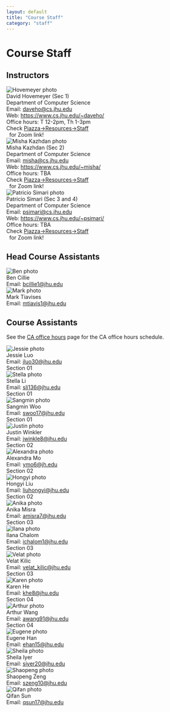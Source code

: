 ```yaml
---
layout: default
title: "Course Staff"
category: "staff"
---
```


# Course Staff

## Instructors

<div class="card_container">

<div class="card">
  <img alt="Hovemeyer photo" src="{{site.baseurl}}/img/staffpix/hovemeyer.jpg">
  <div class="details">
   <span class="name_and_role">David Hovemeyer (Sec 1)</span><br>
   Department of Computer Science<br>
   Email: <a href="mailto:daveho@cs.jhu.edu">daveho@cs.jhu.edu</a><br>
   Web: <a class="external" target="_blank" href="https://www.cs.jhu.edu/~daveho/">https://www.cs.jhu.edu/~daveho/</a><br>
   Office hours: T 12-2pm, Th 1-3pm<br>
   Check <a class="external" target="_blank" href="https://piazza.com/jhu/spring2022/en601220/staff">Piazza→Resources→Staff</a><br>&nbsp;&nbsp;for Zoom link!
  </div>
</div>

<div class="card">
  <img alt="Misha Kazhdan photo" src="{{site.baseurl}}/img/staffpix/kazhdan.jpg">
  <div class="details">
   <span class="name_and_role">Misha Kazhdan (Sec 2)</span><br>
   Department of Computer Science<br>
   Email: <a href="mailto:misha@cs.jhu.edu">misha@cs.jhu.edu</a><br>
   Web: <a class="external" target="_blank" href="https://www.cs.jhu.edu/~misha/">https://www.cs.jhu.edu/~misha/</a><br>
   Office hours: TBA<br>
   Check <a class="external" target="_blank" href="https://piazza.com/jhu/spring2022/en601220/staff">Piazza→Resources→Staff</a><br>&nbsp;&nbsp;for Zoom link!
  </div>
</div>

<div class="card">
  <img alt="Patricio Simari photo" src="{{site.baseurl}}/img/staffpix/simari.jpg">
  <div class="details">
   <span class="name_and_role">Patricio Simari (Sec 3 and 4)</span><br>
   Department of Computer Science<br>
   Email: <a href="mailto:psimari@cs.jhu.edu">psimari@cs.jhu.edu</a><br>
   Web: <a class="external" target="_blank" href="https://www.cs.jhu.edu/~EMAIL/">https://www.cs.jhu.edu/~psimari/</a><br>
   Office hours: TBA<br>
   Check <a class="external" target="_blank" href="https://piazza.com/jhu/spring2022/en601220/staff">Piazza→Resources→Staff</a><br>&nbsp;&nbsp;for Zoom link!
  </div>
</div>

<!--
<div class="card">
  <img alt="NAME photo" src="{{site.baseurl}}/img/staffpix/NAME.jpg">
  <div class="details">
   <span class="name_and_role">FIRSTNAME LASTNAME (Sec X)</span><br>
   Department of Computer Science<br>
   Email: <a href="mailto:EMAIL@cs.jhu.edu">EMAIL@cs.jhu.edu</a><br>
   Web: <a href="https://www.cs.jhu.edu/~EMAIL/">https://www.cs.jhu.edu/~EMAIL/</a><br>
   Office hours: TBA<br>
   Check <a href="https://piazza.com/jhu/spring2022/en601220/staff">Piazza→Resources→Staff</a><br>&nbsp;&nbsp;for Zoom link!
  </div>
</div>
-->

</div>

## Head Course Assistants

<div class="card_container">

<div class="card">
  <img alt="Ben photo" src="{{site.baseurl}}/img/staffpix/ben.jpg">
  <div class="details">
   <span class="name_and_role">Ben Cillie</span><br>
   Email: <a href="mailto:bcillie1@jhu.edu">bcillie1@jhu.edu</a><br>
  </div>
</div>

<div class="card">
  <img alt="Mark photo" src="{{site.baseurl}}/img/staffpix/mark.jpg">
  <div class="details">
   <span class="name_and_role">Mark Tiavises</span><br>
   Email: <a href="mailto:mtiavis1@jhu.edu">mtiavis1@jhu.edu</a><br>
  </div>
</div>

</div>

## Course Assistants

See the [CA office hours](officehours.html) page for the CA office hours schedule.

<div class="card_container">

<div class="card">
  <img alt="Jessie photo" src="{{site.baseurl}}/img/staffpix/jessie.jpg">
  <div class="details">
   <span class="name_and_role">Jessie Luo</span><br>
   Email: <a href="mailto:jluo30@jhu.edu">jluo30@jhu.edu</a><br>
   Section 01
  </div>
</div>

<div class="card">
  <img alt="Stella photo" src="{{site.baseurl}}/img/staffpix/stella.jpg">
  <div class="details">
   <span class="name_and_role">Stella Li</span><br>
   Email: <a href="mailto:sli136@jhu.edu">sli136@jhu.edu</a><br>
   Section 01
  </div>
</div>

<div class="card">
  <img alt="Sangmin photo" src="{{site.baseurl}}/img/staffpix/sangmin.jpg">
  <div class="details">
   <span class="name_and_role">Sangmin Woo</span><br>
   Email: <a href="mailto:swoo17@jhu.edu">swoo17@jhu.edu</a><br>
   Section 01
  </div>
</div>

<div class="card">
  <img alt="Justin photo" src="{{site.baseurl}}/img/staffpix/justin.jpg">
  <div class="details">
   <span class="name_and_role">Justin Winkler</span><br>
   Email: <a href="mailto:jwinkle8@jhu.edu">jwinkle8@jhu.edu</a><br>
   Section 02
  </div>
</div>

<div class="card">
  <img alt="Alexandra photo" src="{{site.baseurl}}/img/staffpix/alexandra.jpg">
  <div class="details">
   <span class="name_and_role">Alexandra Mo</span><br>
   Email: <a href="mailto:ymo6@jh.edu">ymo6@jh.edu</a><br>
   Section 02
  </div>
</div>

<div class="card">
  <img alt="Hongyi photo" src="{{site.baseurl}}/img/staffpix/placeholder.jpg">
  <div class="details">
   <span class="name_and_role">Hongyi Liu</span><br>
   Email: <a href="mailto:liuhongyi@jhu.edu">liuhongyi@jhu.edu</a><br>
   Section 02
  </div>
</div>

<div class="card">
  <img alt="Anika photo" src="{{site.baseurl}}/img/staffpix/anika.jpg">
  <div class="details">
   <span class="name_and_role">Anika Misra</span><br>
   Email: <a href="mailto:amisra7@jhu.edu">amisra7@jhu.edu</a><br>
   Section 03
  </div>
</div>

<div class="card">
  <img alt="Ilana photo" src="{{site.baseurl}}/img/staffpix/placeholder.jpg">
  <div class="details">
   <span class="name_and_role">Ilana Chalom</span><br>
   Email: <a href="mailto:ichalom1@jhu.edu">ichalom1@jhu.edu</a><br>
   Section 03
  </div>
</div>

<div class="card">
  <img alt="Velat photo" src="{{site.baseurl}}/img/staffpix/placeholder.jpg">
  <div class="details">
   <span class="name_and_role">Velat Kilic</span><br>
   Email: <a href="mailto:velat_kilic@jhu.edu">velat_kilic@jhu.edu</a><br>
   Section 03
  </div>
</div>

<div class="card">
  <img alt="Karen photo" src="{{site.baseurl}}/img/staffpix/placeholder.jpg">
  <div class="details">
   <span class="name_and_role">Karen He</span><br>
   Email: <a href="mailto:khe8@jhu.edu">khe8@jhu.edu</a><br>
   Section 04
  </div>
</div>

<div class="card">
  <img alt="Arthur photo" src="{{site.baseurl}}/img/staffpix/placeholder.jpg">
  <div class="details">
   <span class="name_and_role">Arthur Wang</span><br>
   Email: <a href="mailto:awang91@jhu.edu">awang91@jhu.edu</a><br>
   Section 04
  </div>
</div>

<div class="card">
  <img alt="Eugene photo" src="{{site.baseurl}}/img/staffpix/eugene.jpg">
  <div class="details">
   <span class="name_and_role">Eugene Han</span><br>
   Email: <a href="mailto:ehan15@jhu.edu">ehan15@jhu.edu</a><br>
  </div>
</div>

<div class="card">
  <img alt="Sheila photo" src="{{site.baseurl}}/img/staffpix/sheila.jpg">
  <div class="details">
   <span class="name_and_role">Sheila Iyer</span><br>
   Email: <a href="mailto:siyer20@jhu.edu">siyer20@jhu.edu</a><br>
  </div>
</div>

<div class="card">
  <img alt="Shaopeng photo" src="{{site.baseurl}}/img/staffpix/shaopeng.jpg">
  <div class="details">
   <span class="name_and_role">Shaopeng Zeng</span><br>
   Email: <a href="mailto:szeng10@jhu.edu">szeng10@jhu.edu</a><br>
  </div>
</div>

<div class="card">
  <img alt="Qifan photo" src="{{site.baseurl}}/img/staffpix/placeholder.jpg">
  <div class="details">
   <span class="name_and_role">Qifan Sun</span><br>
   Email: <a href="mailto:qsun17@jhu.edu">qsun17@jhu.edu</a><br>
  </div>
</div>

<!--
<div class="card">
  <img alt="NAME photo" src="{{site.baseurl}}/img/staffpix/NAME.jpg">
  <div class="details">
   <span class="name_and_role">FIRSTNAME LASTNAME</span><br>
   Email: <a href="mailto:"></a><br>
  </div>
</div>
-->

</div>
